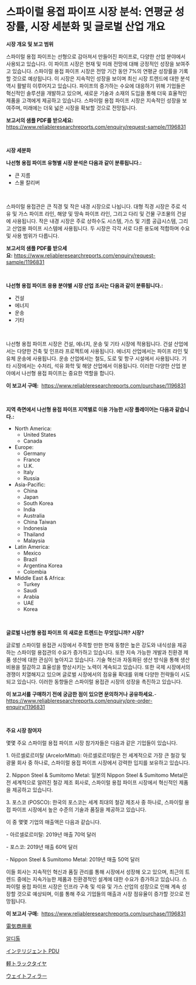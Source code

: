<p><h1>스파이럴 용접 파이프 시장 분석: 연평균 성장률, 시장 세분화 및 글로벌 산업 개요</h1></p><p><strong>시장 개요 및 보고 범위</strong></p>
<p><p>스파이럴 용접 파이프는 선형으로 감아져서 만들어진 파이프로, 다양한 산업 분야에서 사용되고 있습니다. 이 파이프 시장은 현재 및 미래 전망에 대해 긍정적인 성장을 보여주고 있습니다. 스파이럴 용접 파이프 시장은 전망 기간 동안 7%의 연평균 성장률을 기록할 것으로 예상됩니다. 이 시장은 지속적인 성장을 보이며 최신 시장 트렌드에 대한 분석 역시 활발히 이루어지고 있습니다. 파이프의 증가하는 수요에 대응하기 위해 기업들은 혁신적인 솔루션을 개발하고 있으며, 새로운 기술과 소재의 도입을 통해 더욱 효율적인 제품을 고객에게 제공하고 있습니다. 스파이럴 용접 파이프 시장은 지속적인 성장을 보여주며, 미래에는 더욱 넓은 시장을 확보할 것으로 전망됩니다.</p></p>
<p><strong>보고서의 샘플 PDF를 받으세요:</strong> <a href="https://www.reliableresearchreports.com/enquiry/request-sample/1196831">https://www.reliableresearchreports.com/enquiry/request-sample/1196831</a></p>
<p>&nbsp;</p>
<p><strong>시장 세분화</strong></p>
<p><strong>나선형 용접 파이프 유형별 시장 분석은 다음과 같이 분류됩니다.:</strong></p>
<p><ul><li>큰 지름</li><li>스몰 칼리버</li></ul></p>
<p>&nbsp;</p>
<p><p>스파이럴 용접관은 큰 직경 및 작은 내경 시장으로 나뉩니다. 대형 직경 시장은 주로 석유 및 가스 파이프 라인, 해양 및 땅속 파이프 라인, 그리고 다리 및 건물 구조물의 건설에 사용됩니다. 작은 내경 시장은 주로 상하수도 시스템, 가스 및 기름 공급시스템, 그리고 산업용 파이프 시스템에 사용됩니다. 두 시장은 각각 서로 다른 용도에 적합하며 수요 및 사용 범위가 다릅니다.</p></p>
<p><strong>보고서의 샘플 PDF를 받으세요:</strong>&nbsp;<a href="https://www.reliableresearchreports.com/enquiry/request-sample/1196831">https://www.reliableresearchreports.com/enquiry/request-sample/1196831</a></p>
<p>&nbsp;</p>
<p><strong> 나선형 용접 파이프 응용 분야별 시장 산업 조사는 다음과 같이 분류됩니다.:</strong></p>
<p><ul><li>건설</li><li>에너지</li><li>운송</li><li>기타</li></ul></p>
<p>&nbsp;</p>
<p><p>나선형 용접 파이프 시장은 건설, 에너지, 운송 및 기타 시장에 적용됩니다. 건설 산업에서는 다양한 건축 및 인프라 프로젝트에 사용됩니다. 에너지 산업에서는 파이프 라인 및 유체 운송에 사용됩니다. 운송 산업에서는 철도, 도로 및 항구 시설에서 사용됩니다. 기타 시장에서는 수처리, 석유 화학 및 해양 산업에서 이용됩니다. 이러한 다양한 산업 분야에서 나선형 용접 파이프는 중요한 역할을 합니다.</p></p>
<p><strong>이 보고서 구매:</strong>&nbsp; <a href="https://www.reliableresearchreports.com/purchase/1196831">https://www.reliableresearchreports.com/purchase/1196831</a></p>
<p>&nbsp;</p>
<p><strong>지역 측면에서 나선형 용접 파이프 지역별로 이용 가능한 시장 플레이어는 다음과 같습니다.:</strong></p>
<p><ul>
    <li>
        North America:
        <ul>
            <li>United States</li>
            <li>Canada</li>
        </ul>
    </li>
    <li>
        Europe:
        <ul>
            <li>Germany</li>
            <li>France</li>
            <li>U.K.</li>
            <li>Italy</li>
            <li>Russia</li>
        </ul>
    </li>
    <li>
        Asia-Pacific:
        <ul>
            <li>China</li>
            <li>Japan</li>
            <li>South Korea</li>
            <li>India</li>
            <li>Australia</li>
            <li>China Taiwan</li>
            <li>Indonesia</li>
            <li>Thailand</li>
            <li>Malaysia</li>
        </ul>
    </li>
    <li>
        Latin America:
        <ul>
            <li>Mexico</li>
            <li>Brazil</li>
            <li>Argentina Korea</li>
            <li>Colombia</li>
        </ul>
    </li>
    <li>
        Middle East & Africa:
        <ul>
            <li>Turkey</li>
            <li>Saudi</li>
            <li>Arabia</li>
            <li>UAE</li>
            <li>Korea</li>
        </ul>
    </li>
    </ul></p>
<p>&nbsp;</p>
<p><strong>글로벌 나선형 용접 파이프 의 새로운 트렌드는 무엇입니까? 시장?</strong></p>
<p><p>글로벌 스파이럴 용접관 시장에서 주목할 만한 현재 동향은 높은 강도와 내식성을 제공하는 스파이럴 용접관의 수요가 증가하고 있습니다. 또한 지속 가능한 개발과 친환경 제품 생산에 대한 관심이 높아지고 있습니다. 기술 혁신과 자동화된 생산 방식을 통해 생산 비용을 절감하고 효율성을 향상시키는 노력이 계속되고 있습니다. 또한 국제 시장에서의 경쟁이 치열해지고 있으며 글로벌 시장에서의 점유율 확대를 위해 다양한 전략들이 시도되고 있습니다. 이러한 동향들은 스파이럴 용접관 시장의 성장을 촉진하고 있습니다.</p></p>
<p><strong>이 보고서를 구매하기 전에 궁금한 점이 있으면 문의하거나 공유하세요.</strong>- <a href="https://www.reliableresearchreports.com/enquiry/pre-order-enquiry/1196831">https://www.reliableresearchreports.com/enquiry/pre-order-enquiry/1196831</a></p>
<p>&nbsp;</p>
<p><strong>주요 시장 참여자</strong></p>
<p><p>몇몇 주요 스파이럴 용접 파이프 시장 참가자들은 다음과 같은 기업들이 있습니다.</p><p>1. 아르셀로르미탈 (ArcelorMittal): 아르셀로르미탈은 전 세계적으로 가장 큰 철강 및 광물 회사 중 하나로, 스파이럴 용접 파이프 시장에서 강력한 입지를 보유하고 있습니다.</p><p>2. Nippon Steel & Sumitomo Metal: 일본의 Nippon Steel & Sumitomo Metal은 전 세계적으로 알려진 철강 제조 회사로, 스파이럴 용접 파이프 시장에서 혁신적인 제품을 제공하고 있습니다.</p><p>3. 포스코 (POSCO): 한국의 포스코는 세계 최대의 철강 제조사 중 하나로, 스파이럴 용접 파이프 시장에서 높은 수준의 기술과 품질을 제공하고 있습니다.</p><p>이 중 몇몇 기업의 매출액은 다음과 같습니다.</p><p>- 아르셀로르미탈: 2019년 매출 70억 달러</p><p>- 포스코: 2019년 매출 60억 달러</p><p>- Nippon Steel & Sumitomo Metal: 2019년 매출 50억 달러</p><p>이들 회사는 지속적인 혁신과 품질 관리를 통해 시장에서 성장해 오고 있으며, 최근의 트렌드 중에는 지속가능한 제품과 친환경적인 설계에 대한 수요가 증가하고 있습니다. 스파이럴 용접 파이프 시장은 인프라 구축 및 석유 및 가스 산업의 성장으로 인해 계속 성장할 것으로 예상되며, 이를 통해 주요 기업들의 매출과 시장 점유율이 증가할 것으로 전망됩니다.</p></p>
<p><strong>이 보고서 구매:</strong>&nbsp;&nbsp;<a href="https://www.reliableresearchreports.com/purchase/1196831">https://www.reliableresearchreports.com/purchase/1196831</a></p>
<p><p><a href="https://github.com/ksxzwxabcuynh011/Market-Research-Report-List-1/blob/main/41491774214.md">電気商用車</a></p><p><a href="https://github.com/xvz497517413/Market-Research-Report-List-1/blob/main/27289733817.md">알디톨</a></p><p><a href="https://github.com/mcbeesbxa270/Market-Research-Report-List-1/blob/main/91677244215.md">インテリジェント PDU</a></p><p><a href="https://medium.com/@bl2501989/%E3%83%A9%E3%82%A4%E3%83%88%E3%83%88%E3%83%A9%E3%83%83%E3%82%AF%E3%82%BF%E3%82%A4%E3%83%A4%E5%B8%82%E5%A0%B4-%E7%AB%B6%E4%BA%89%E5%88%86%E6%9E%90-%E5%B8%82%E5%A0%B4%E5%8B%95%E5%90%91%E3%81%8A%E3%82%88%E3%81%B32031%E5%B9%B4%E3%81%BE%E3%81%A7%E3%81%AE%E4%BA%88%E6%B8%AC-c2c79465d6f0">軽トラックタイヤ</a></p><p><a href="https://medium.com/@alonzomoenrt8956/%E9%87%8D%E9%87%8F%E3%83%95%E3%82%A3%E3%83%A9%E3%83%BC%E5%B8%82%E5%A0%B4%E3%82%A4%E3%83%B3%E3%82%B5%E3%82%A4%E3%83%88-%E5%B8%82%E5%A0%B4%E5%8B%95%E5%90%91-%E6%88%90%E9%95%B7-2024%E5%B9%B4%E3%81%8B%E3%82%892031%E5%B9%B4%E3%81%BE%E3%81%A7%E3%81%AE%E4%BA%88%E6%B8%AC-302ed3dc1193">ウェイトフィラー</a></p></p>
